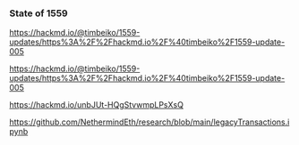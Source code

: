 ### State of 1559

https://hackmd.io/@timbeiko/1559-updates/https%3A%2F%2Fhackmd.io%2F%40timbeiko%2F1559-update-005

https://hackmd.io/@timbeiko/1559-updates/https%3A%2F%2Fhackmd.io%2F%40timbeiko%2F1559-update-005

https://hackmd.io/unbJUt-HQgStvwmpLPsXsQ

https://github.com/NethermindEth/research/blob/main/legacyTransactions.ipynb
